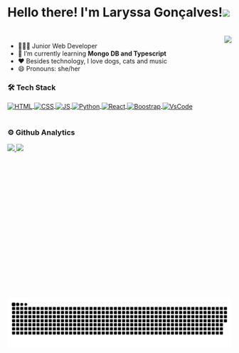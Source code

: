 <h1 align="left">Hello there! I'm Laryssa Gonçalves!<img src="https://raw.githubusercontent.com/kaueMarques/kaueMarques/master/hi.gif" width="28px"></h1>
<br>
<img align="right" height="590em" src="https://raw.githubusercontent.com/gist/laryssagoncalves/75a4a91b31b56cabcf586cff7f20a6d2/raw/944e663c16f925bbb758c071336d50985037ded3/githubcard.svg"/>

- 👩🏽‍💻 Junior Web Developer
- 🌱 I’m currently learning **Mongo DB and Typescript**
- ❤ Besides technology, I love dogs, cats and music
- 😄 Pronouns: she/her
 
 <h3 align="left">
    <a>🛠 Tech Stack</a>
</h3>
<div style="display: inline_block">
 <a href="https://github.com/laryssagoncalves">
  <img align="center" alt="HTML" title="HTML" src="https://img.shields.io/badge/HTML5-E34F26?style=for-the-badge&logo=html5&logoColor=white"/> 
  <img align="center" alt="CSS" title="CSS" src="https://img.shields.io/badge/CSS3-1572B6?style=for-the-badge&logo=css3&logoColor=white"/>
  <img align="center" alt="JS" title="JS" src="https://img.shields.io/badge/JavaScript-F7DF1E?style=for-the-badge&logo=javascript&logoColor=black"/>
  <img align="center" alt="Python" title="JS" src="https://img.shields.io/badge/Python-3776AB?style=for-the-badge&logo=python&logoColor=white"/>
  <!--<img align="center" alt="React" title="JS" src="https://img.shields.io/badge/React-20232A?style=for-the-badge&logo=react&logoColor=61DAFB"/>-->
  <img align="center" alt="React" title="Jquery" src="https://img.shields.io/badge/jQuery-0769AD?style=for-the-badge&logo=jquery&logoColor=white"/>
  <img align="center" alt="Boostrap" title="Boostrap" src="https://img.shields.io/badge/Bootstrap-563D7C?style=for-the-badge&logo=bootstrap&logoColor=white"/>
  <img align="center" alt="VsCode" title="VsCode" src="https://img.shields.io/badge/Visual_Studio_Code-0078D4?style=for-the-badge&logo=visual%20studio%20code&logoColor=white"/>
  </a>
</div>
<br>
 
<h3 align="left">
    <a>⚙️ Github Analytics</a>
</h3>
 
<div style="display: inline_block">
  <a href="https://github.com/laryssagoncalves">
      <img width="400px" src="https://github-readme-stats.vercel.app/api?username=laryssagoncalves&show_icons=true&theme=panda&include_all_commits=true&count_private=true"/>
      <img width="400px" src="https://github-readme-stats.vercel.app/api/top-langs/?username=laryssagoncalves&layout=compact&langs_count=7&theme=panda"/>
  </a>
</div>
<br>

<p align="left"><img src="https://github.com/laryssagoncalves/laryssagoncalves/blob/output/github-contribution-grid-snake.svg" alt="Profile view counter"/></p>
